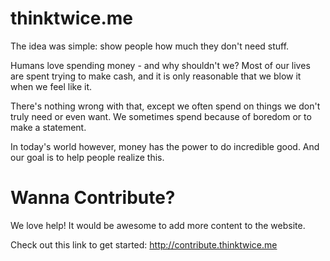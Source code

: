 # thinktwice.me

The idea was simple: show people how much they don't need stuff.

Humans love spending money - and why shouldn't we? Most of our lives are spent trying to make cash, and it is only reasonable that we blow it when we feel like it.

There's nothing wrong with that, except we often spend on things we don't truly need or even want. We sometimes spend because of boredom or to make a statement.

In today's world however, money has the power to do incredible good. And our goal is to help people realize this.

# Wanna Contribute? 

We love help! It would be awesome to add more content to the website.

Check out this link to get started:
http://contribute.thinktwice.me
